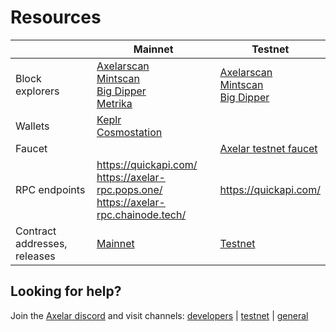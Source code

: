# Resources

|                              | Mainnet                                                                                                                                                                                                  | Testnet                                                                                                                                                             |
| ---------------------------- | -------------------------------------------------------------------------------------------------------------------------------------------------------------------------------------------------------- | ------------------------------------------------------------------------------------------------------------------------------------------------------------------- |
| Block explorers              | [Axelarscan](https://axelarscan.io/) <br/> [Mintscan](https://www.mintscan.io/axelar) <br/> [Big Dipper](https://axelar-mainnet.chainode.tech/) <br/> [Metrika](https://app.metrika.co/dashboard/axelar) | [Axelarscan](https://testnet.axelarscan.io/) <br/> [Mintscan](https://testnet.mintscan.io/axelar-testnet) <br/> [Big Dipper](https://axelar-testnet.chainode.tech/) |
| Wallets                      | [Keplr](https://wallet.keplr.app/) <br/> [Cosmostation](https://www.cosmostation.io/)                                                                                                                    |                                                                                                                                                                     |
| Faucet                       |                                                                                                                                                                                                          | [Axelar testnet faucet](https://faucet.testnet.axelar.dev/)                                                                                                         |
| RPC endpoints                | https://quickapi.com/ <br/> https://axelar-rpc.pops.one/ <br/> https://axelar-rpc.chainode.tech/                                                                                                         | https://quickapi.com/                                                                                                                                               |
| Contract addresses, releases | [Mainnet](resources/mainnet)                                                                                                                                                                             | [Testnet](resources/testnet)                                                                                                                                        |

## Looking for help?

Join the [Axelar discord](https://discord.gg/aRZ3Ra6f7D) and visit channels: [developers](https://discord.com/channels/770814806105128977/955655587260170272) | [testnet](https://discord.com/channels/770814806105128977/799299951078408242) | [general](https://discord.com/channels/770814806105128977/770814806105128980)